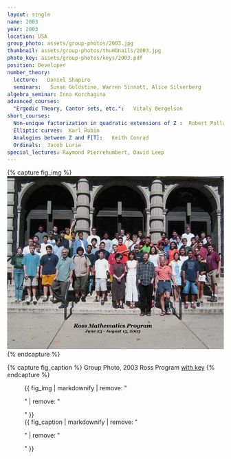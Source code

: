 ```yaml
---
layout: single
name: 2003
year: 2003
location: USA
group_photo: assets/group-photos/2003.jpg
thumbnail: assets/group-photos/thumbnails/2003.jpg
photo_key: assets/group-photos/keys/2003.pdf
position: Developer
number_theory:
  lecture:   Daniel Shapiro
  seminars:   Susan Goldstine, Warren Sinnott, Alice Silverberg
algebra_seminar: Inna Korchagina
advanced_courses:
  "Ergodic Theory, Cantor sets, etc.":   Vitaly Bergelson
short_courses:
  Non-unique factorization in quadratic extensions of Z :  Robert Pollack
  Elliptic curves:  Karl Rubin
  Analogies between Z and F[T]:   Keith Conrad
  Ordinals:  Jacob Lurie
special_lectures: Raymond Pierrehumbert, David Leep
---
```

{% capture fig_img %}
[![2003](/assets/group-photos/2003.jpg)](/assets/group-photos/keys/2003.pdf)
{% endcapture %}

{% capture fig_caption %}
Group Photo, 2003 Ross Program [with key](/assets/group-photos/keys/2003.pdf)
{% endcapture %}

<figure>
  {{ fig_img | markdownify | remove: "<p>" | remove: "</p>" }}
  <figcaption>{{ fig_caption | markdownify | remove: "<p>" | remove: "</p>" }}</figcaption>
</figure>
